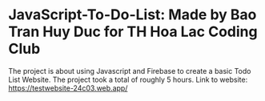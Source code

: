 # JavaScript-To-Do-List: Made by Bao Tran Huy Duc for TH Hoa Lac Coding Club
The project is about using Javascript and Firebase to create a basic Todo List Website.
The project took a total of roughly 5 hours.
Link to website: https://testwebsite-24c03.web.app/
